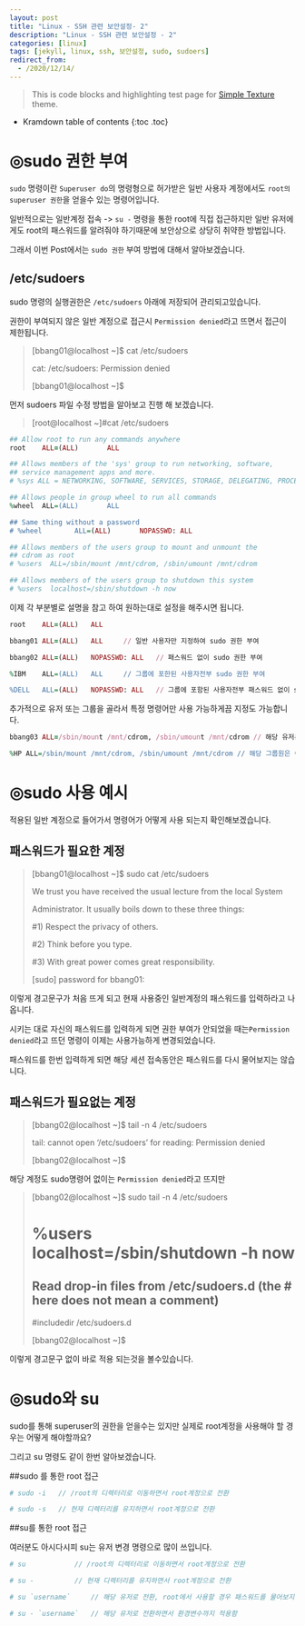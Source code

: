 ```yaml
---
layout: post
title: "Linux - SSH 관련 보안설정- 2"
description: "Linux - SSH 관련 보안설정 - 2"
categories: [linux]
tags: [jekyll, linux, ssh, 보안설정, sudo, sudoers]
redirect_from:
  - /2020/12/14/
---
```


> This is code blocks and highlighting test page for [Simple Texture][Simple Texture] theme.

* Kramdown table of contents
{:toc .toc}

# ◎sudo 권한 부여

`sudo` 명령이란 `Superuser do`의 명령형으로 허가받은 일반 사용자 계정에서도 `root의 superuser 권한`을 얻을수 있는 명령어입니다.

일반적으로는 일반계정 접속 -> `su -` 명령을 통한 root에 직접 접근하지만 일반 유저에게도 root의 패스워드를 알려줘야 하기때문에 보안상으로 상당히 취약한 방법입니다.

그래서 이번 Post에서는 `sudo 권한` 부여 방법에 대해서 알아보겠습니다.

## /etc/sudoers 

sudo 명령의 실행권한은 `/etc/sudoers` 아래에 저장되어 관리되고있습니다.

권한이 부여되지 않은 일반 계정으로 접근시 `Permission denied`라고 뜨면서 접근이 제한됩니다.

>[bbang01@localhost ~]$ cat /etc/sudoers
>
>cat: /etc/sudoers: Permission denied
>
>[bbang01@localhost ~]$

먼저 sudoers 파일 수정 방법을 알아보고 진행 해 보겠습니다.

>[root@localhost ~]#cat /etc/sudoers

~~~~~~~~~~~~ ruby
## Allow root to run any commands anywhere
root    ALL=(ALL)       ALL

## Allows members of the 'sys' group to run networking, software,
## service management apps and more.
# %sys ALL = NETWORKING, SOFTWARE, SERVICES, STORAGE, DELEGATING, PROCESSES, LOCATE, DRIVERS

## Allows people in group wheel to run all commands
%wheel  ALL=(ALL)       ALL

## Same thing without a password
# %wheel        ALL=(ALL)       NOPASSWD: ALL

## Allows members of the users group to mount and unmount the
## cdrom as root
# %users  ALL=/sbin/mount /mnt/cdrom, /sbin/umount /mnt/cdrom

## Allows members of the users group to shutdown this system
# %users  localhost=/sbin/shutdown -h now
~~~~~~~~~~~~ 

이제 각 부분별로 설명을 참고 하여 원하는대로 설정을 해주시면 됩니다.

~~~~~~~~~~~~~~~~~~~~~~ ruby
root	ALL=(ALL)	ALL 

bbang01	ALL=(ALL)	ALL		// 일반 사용자만 지정하여 sudo 권한 부여

bbang02 ALL=(ALL)	NOPASSWD: ALL	// 패스워드 없이 sudo 권한 부여

%IBM	ALL=(ALL)	ALL		// 그룹에 포한된 사용자전부 sudo 권한 부여

%DELL	ALL=(ALL)	NOPASSWD: ALL	// 그룹에 포함된 사용자전부 패스워드 없이 sudo 권한 부여

~~~~~~~~~~~~~~~~~~~~~~

추가적으로 유저 또는 그룹을 골라서 특정 명령어만 사용 가능하게끔 지정도 가능합니다.

~~~~~~~~~~~~~~~~~~~~~~ ruby
bbang03	ALL=/sbin/mount /mnt/cdrom, /sbin/umount /mnt/cdrom	// 해당 유저는 이 명령어만 sudo 권한 부여

%HP	ALL=/sbin/mount /mnt/cdrom, /sbin/umount /mnt/cdrom	// 해당 그룹원은 이 명령어만 sudo 권한 부여
~~~~~~~~~~~~~~~~~~~~~~

# ◎sudo 사용 예시

적용된 일반 계정으로 들어가서 명령어가 어떻게 사용 되는지 확인해보겠습니다.

## 패스워드가 필요한 계정

>[bbang01@localhost ~]$ sudo cat /etc/sudoers
>
>We trust you have received the usual lecture from the local System
>
>Administrator. It usually boils down to these three things:
>
>
>    #1) Respect the privacy of others.
>
>    #2) Think before you type.
>
>    #3) With great power comes great responsibility.
>
>
>[sudo] password for bbang01:

이렇게 경고문구가 처음 뜨게 되고 현재 사용중인 일반계정의 패스워드를 입력하라고 나옵니다.

시키는 대로 자신의 패스워드를 입력하게 되면 권한 부여가 안되었을 때는`Permission denied`라고 뜨던 명령이 이제는 사용가능하게 변경되었습니다.

패스워드를 한번 입력하게 되면 해당 세션 접속동안은 패스워드를 다시 물어보지는 않습니다.

## 패스워드가 필요없는 계정

>[bbang02@localhost ~]$ tail -n 4 /etc/sudoers
>
>tail: cannot open ‘/etc/sudoers’ for reading: Permission denied
>
>[bbang02@localhost ~]$

해당 계정도 sudo명령어 없이는 `Permission denied`라고 뜨지만

>[bbang02@localhost ~]$ sudo tail -n 4 /etc/sudoers
>
># %users  localhost=/sbin/shutdown -h now
>
>
>## Read drop-in files from /etc/sudoers.d (the # here does not mean a comment)
>
>#includedir /etc/sudoers.d
>
>[bbang02@localhost ~]$

이렇게 경고문구 없이 바로 적용 되는것을 볼수있습니다.

# ◎sudo와 su

sudo를 통해 superuser의 권한을 얻을수는 있지만 실제로 root계정을 사용해야 할 경우는 어떻게 해야할까요?

그리고 su 명령도 같이 한번 알아보겠습니다.

##sudo 를 통한 root 접근

~~~~~~~~~~~~~~~~~~~~~~ ruby
# sudo -i	// /root의 디렉터리로 이동하면서 root계정으로 전환

# sudo -s	// 현재 디렉터리를 유지하면서 root계정으로 전환
~~~~~~~~~~~~~~~~~~~~~~

##su를 통한 root 접근

여러분도 아시다시피 su는 유저 변경 명령으로 많이 쓰입니다.

~~~~~~~~~~~~~~~~~~~~~~ ruby
# su     		// /root의 디렉터리로 이동하면서 root계정으로 전환

# su -    		// 현재 디렉터리를 유지하면서 root계정으로 전환

# su `username`		// 해당 유저로 전환, root에서 사용할 경우 패스워드를 물어보지않음

# su - `username`	// 해당 유저로 전환하면서 환경변수까지 적용함
~~~~~~~~~~~~~~~~~~~~~~




[^1]: This is a footnote.

[kramdown]: https://kramdown.gettalong.org/
[Simple Texture]: https://github.com/yizeng/jekyll-theme-simple-texture

